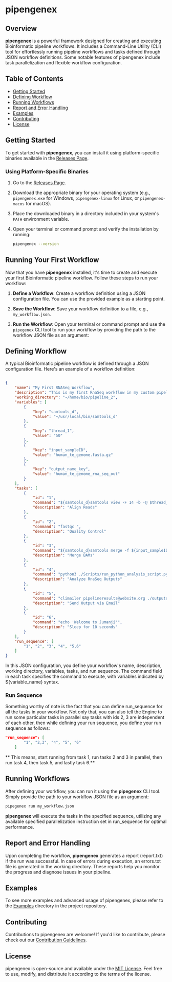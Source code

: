# pipengenex

## Overview

**pipengenex** is a powerful framework designed for creating and executing Bioinformatic pipeline workflows. It includes a Command-Line Utility (CLI) tool for effortlessly running pipeline workflows and tasks defined through JSON workflow definitions. Some notable features of pipengenex include task parallelization and flexible workflow configuration.

## Table of Contents

- [Getting Started](#getting-started)
- [Defining Workflow](#defining-workflow)
- [Running Workflows](#running-workflows)
- [Report and Error Handling](#report-and-error-handling)
- [Examples](#examples)
- [Contributing](#contributing)
- [License](#license)

## Getting Started

To get started with **pipengenex**, you can install it using platform-specific binaries available in the [Releases Page](https://github.com/your-username/your-repo/releases).

### Using Platform-Specific Binaries

1. Go to the [Releases Page](https://github.com/propenster/pipengenex/releases).

2. Download the appropriate binary for your operating system (e.g., `pipengenex.exe` for Windows, `pipengenex-linux` for Linux, or `pipengenex-macos` for macOS).

3. Place the downloaded binary in a directory included in your system's `PATH` environment variable.

4. Open your terminal or command prompt and verify the installation by running:

   ```bash
   pipengenex --version


## Running Your First Workflow

Now that you have **pipengenex** installed, it's time to create and execute your first Bioinformatic pipeline workflow. Follow these steps to run your workflow:

1. **Define a Workflow**: Create a workflow definition using a JSON configuration file. You can use the provided example as a starting point.

2. **Save the Workflow**: Save your workflow definition to a file, e.g., `my_workflow.json`.

3. **Run the Workflow**: Open your terminal or command prompt and use the `pipegenex` CLI tool to run your workflow by providing the path to the workflow JSON file as an argument:


## Defining Workflow
A typical Bioinformatic pipeline workflow is defined through a JSON configuration file. Here's an example of a workflow definition:

```json

{
    "name": "My First RNASeq Workflow",
    "description": "This is my first RnaSeq workflow in my custom pipeline generator...",
    "working_directory": "~/home/bio/pipeline_2",
    "variables": [
        {
            "key": "samtools_d",
            "value": "~/usr/local/bin/samtools_d"
        },
        {
            "key": "thread_1",
            "value": "50"
        },
        {
            "key": "input_sampleID",
            "value": "human_te_genome.fasta.gz"
        },
        {
            "key": "output_name_key",
            "value": "human_te_genome_rna_seq_out"
        }
    ],
    "tasks": [
        {
            "id": "1",
            "command": "${samtools_d}samtools view -F 14 -b -@ $thread_1 $list_tmp1[0] >${input_sampleID}_m_ERV.bam",
            "description": "Align Reads"
        },
        {
            "id": "2",
            "command": "fastqc ",
            "description": "Quality Control"
        },
        {
            "id": "3",
            "command": "${samtools_d}samtools merge -f ${input_sampleID}_m2.bam ${input_sampleID}_m_ERV.bam ${input_sampleID}_m1_ERV.bam",
            "description": "Merge BAMs"
        },
        {
            "id": "4",
            "command": "python3 ./Scripts/run_python_analysis_script.py ./outputs/${input_sampleID}.bam ./outputs/${output_name_key}.csv",
            "description": "Analyze RnaSeq Outputs"
        },
        {
            "id": "5",
            "command": "climailer pipelineresults@website.org ./outputs/${output_name_key}.csv",
            "description": "Send Output via Email"
        },
        {
            "id": "6",
            "command": "echo 'Welcome to Jumanji'",
            "description": "Sleep for 10 seconds"
        }
    ],
    "run_sequence": [
        "1", "2", "3", "4", "5,6" 
    ]
}


```


In this JSON configuration, you define your workflow's name, description, working directory, variables, tasks, and run sequence. The command field in each task specifies the command to execute, with variables indicated by ${variable_name} syntax.

### Run Sequence
Something worthy of note is the fact that you can define run_sequence for all the tasks in your workflow. Not only that, you can also tell the Engine to run some particular tasks in parallel say tasks with ids 2, 3 are independent of each other, then while defining your run sequence, you define your run sequence as follows:
```json
"run_sequence": [
        "1", "2,3", "4", "5", "6" 
    ]
```

** This means, start running from task 1, run tasks 2 and 3 in parallel, then run task 4, then task 5, and lastly task 6.**


## Running Workflows
After defining your workflow, you can run it using the **pipegenex** CLI tool. Simply provide the path to your workflow JSON file as an argument:
```bash
pipegenex run my_workflow.json
```
**pipengenex** will execute the tasks in the specified sequence, utilizing any available specified parallelization instruction set in run_sequence for optimal performance.

## Report and Error Handling
Upon completing the workflow, **pipengenex** generates a report (report.txt) if the run was successful. In case of errors during execution, an errors.txt file is generated in the working directory. These reports help you monitor the progress and diagnose issues in your pipeline.

## Examples
To see more examples and advanced usage of pipengenex, please refer to the [Examples](https://github.com/propenster/pipegenex/examples) directory in the project repository.

## Contributing
Contributions to pipengenex are welcome! If you'd like to contribute, please check out our [Contribution Guidelines](https://github.com/propenster/pipengenex/contributing.md).

## License
pipengenex is open-source and available under the [MIT License](https://github.com/propenster/pipengenex/license.md). Feel free to use, modify, and distribute it according to the terms of the license.
